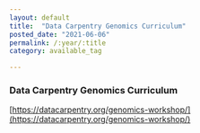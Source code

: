 ```yaml
---
layout: default
title:  "Data Carpentry Genomics Curriculum"
posted_date: "2021-06-06"
permalink: /:year/:title
category: available_tag

---
```


### Data Carpentry Genomics Curriculum

[https://datacarpentry.org/genomics-workshop/](https://datacarpentry.org/genomics-workshop/)

